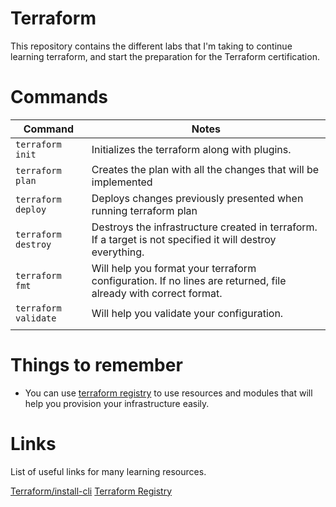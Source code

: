 # Terraform
This repository contains the different labs that I'm taking to continue learning terraform, and start the preparation for
the Terraform certification.

# Commands

|  Command | Notes  |
|---|---|
|  `terraform init` | Initializes the terraform along with plugins.  |
|  `terraform plan` | Creates the plan with all the changes that will be implemented  |
|  `terraform deploy`  | Deploys changes previously presented when running terraform plan  |
|  `terraform destroy`  | Destroys the infrastructure created in terraform. If a target is not specified it will destroy everything.|
|  `terraform fmt`  | Will help you format your terraform configuration. If no lines are returned, file already with correct format.|
|  `terraform validate`  | Will help you validate your configuration.|
|           |           |


# Things to remember
* You can use [terraform registry](https://registry.terraform.io) to use resources and modules that will help you provision your infrastructure easily.

# Links
List of useful links for many learning resources.

[Terraform/install-cli](https://developer.hashicorp.com/terraform/tutorials/aws-get-started/install-cli)
[Terraform Registry](https://registry.terraform.io)
